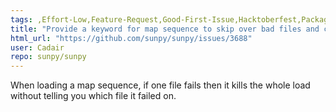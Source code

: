 ```yaml
---
tags: ,Effort-Low,Feature-Request,Good-First-Issue,Hacktoberfest,Package-Novice,Priority-Low,map
title: "Provide a keyword for map sequence to skip over bad files and continue loading."
html_url: "https://github.com/sunpy/sunpy/issues/3688"
user: Cadair
repo: sunpy/sunpy
---
```


When loading a map sequence, if one file fails then it kills the whole load without telling you which file it failed on.